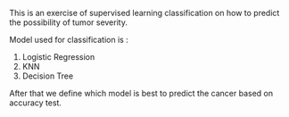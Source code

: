 This is an exercise of supervised learning classification on how to predict the possibility of tumor severity.

Model used for classification is :
1.  Logistic Regression
2.  KNN
3.  Decision Tree

After that we define which model is best to predict the cancer based on accuracy test.
